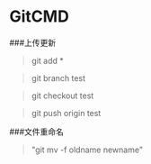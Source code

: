 # GitCMD

###上传更新

>git add *

>git branch test

>git checkout test

>git push origin test

###文件重命名

>"git mv -f oldname newname" 
